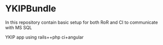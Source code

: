 YKIPBundle
==========
In this repository contain basic setup for both RoR and CI to communicate with MS SQL

YKIP app using rails++php ci+angular
